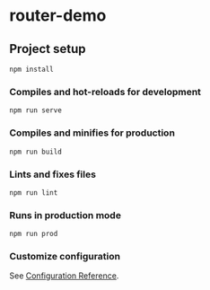 # router-demo

## Project setup
```
npm install
```

### Compiles and hot-reloads for development
```
npm run serve
```

### Compiles and minifies for production
```
npm run build
```

### Lints and fixes files
```
npm run lint
```

### Runs in production mode
```
npm run prod
```

### Customize configuration
See [Configuration Reference](https://cli.vuejs.org/config/).
